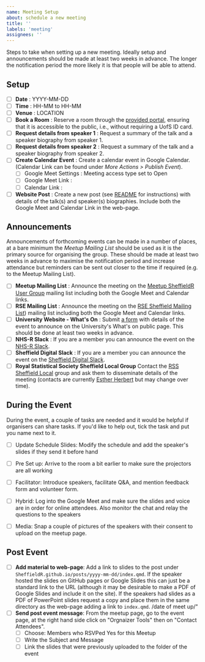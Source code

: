 ```yaml
---
name: Meeting Setup
about: schedule a new meeting
title: ''
labels: 'meeting'
assignees: ''
---
```


Steps to take when setting up a new meeting. Ideally setup and announcements should be made at least two weeks in
advance. The longer the notification period the more likely it is that people will be able to attend.

## Setup

+ [ ] **Date** : YYYY-MM-DD
+ [ ] **Time** : HH-MM to HH-MM
+ [ ] **Venue** : LOCATION
+ [ ] **Book a Room** : Reserve a room through the [provided
      portal](https://staff.sheffield.ac.uk/it-services/room-bookings/process), ensuring that it is accessible to the public, i.e., without requiring a UofS ID card.
+ [ ] **Request details from speaker 1** : Request a summary of the talk and a speaker biography from speaker 1.
+ [ ] **Request details from speaker 2** : Request a summary of the talk and a speaker biography from speaker 2.
+ [ ] **Create Calendar Event** : Create a calendar event in Google Calendar. (Calendar Link can be found under _More Actions > Publish  Event_).
  + [ ] Google Meet Settings : Meeting access type set to Open
  + [ ] Google Meet Link :
  + [ ] Calendar Link :
+ [ ] **Website Post** : Create a new post (see [README](https://github.com/SheffieldR/SheffieldR.github.io) for
      instructions) with details of the talk(s) and speaker(s) biographies. Include both the Google Meet and Calendar Link in the web-page.

## Announcements

Announcements of forthcoming events can be made in a number of places, at a bare minimum the _Meetup Mailing List_
should be used as it is the primary source for organising the group. These should be made at least two weeks in advance
to maximise the notification period and increase attendance but reminders can be sent out closer to the time if required
(e.g. to the Meetup Mailing List).

+ [ ] **Meetup Mailing List** : Announce the meeting on the [Meetup SheffieldR User Group](https://www.meetup.com/sheffieldr-sheffield-r-users-group/) mailing list including both the Google Meet and Calendar links.
+ [ ] **RSE Mailing List** : Announce the meeting on the [RSE Sheffield Mailing
      List](https://groups.google.com/a/sheffield.ac.uk/g/RSE-group)) mailing list including both the Google Meet and Calendar links.
+ [ ] **University Website - What's On** : Submit [a form]( https://www.sheffield.ac.uk/whatson/submit ) with details of the event to announce on the University's What's on public page. This should be done at least two weeks in advance.
+ [ ] **NHS-R Slack** : If you are a member you can announce the event on the [NHS-R
      Slack](https://nhsrcommunity.slack.com/).
+ [ ] **Sheffield Digital Slack** : If you are a member you can announce the event on the [Sheffield Digital Slack](https://sheffield.digital/slack).
+ [ ] **Royal Statistical Society Sheffield Local Group** Contact the [RSS Sheffield Local](https://rss.org.uk/membership/rss-groups-and-committees/groups/sheffield/) group and ask them to disseminate details of the meeting (contacts are currently [Esther Herbert](mailto:e.herbert@sheffield.ac.uk) but may change over time).

## During the Event

During the event, a couple of tasks are needed and it would be helpful if organisers can share tasks. If you'd like to help out, tick the task and put you name next to it.

+ [ ] Update Schedule Slides: Modify the schedule and add the speaker's slides if they send it before hand
+ [ ] Pre Set up: Arrive to the room a bit earlier to make sure the projectors are all working
+ [ ] Facilitator: Introduce speakers, facilitate Q&A, and mention feedback form and volunteer form.
+ [ ] Hybrid: Log into the Google Meet and make sure the slides and voice are in order for online attendees. Also monitor the chat and relay the questions to the speakers
+ [ ] Media: Snap a couple of pictures of the speakers with their consent to upload on the meetup page.


## Post Event

+ [ ] **Add material to web-page**: Add a link to slides to the post under `SheffieldR.github.io/posts/yyyy-mm-dd/index.qmd`. If the speaker hosted the slides on GitHub pages or Google Slides this can just be a standard link to the URL (although it may be desirable to make a PDF of Google Slides and include it on the site). If the speakers had slides as a PDF of PowerPoint slides request a copy and place them in the same directory as the web-page adding a link to `index.qmd`.
/date of meet up/"
+ [ ] **Send post event message**: From the meetup page, go to the event page, at the right hand side click on "Orgnaizer Tools" then on "Contact Attendees".
  + [ ] Choose: Members who RSVPed Yes for this Meetup
  + [ ] Write the Subject and Message
  + [ ] Link the slides that were previously uploaded to the folder of the event
